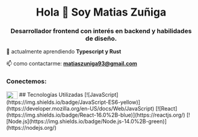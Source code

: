 <h1 align="center">Hola 👋 Soy Matias Zuñiga</h1>
<h3 align="center">Desarrollador frontend con interés en backend y habilidades de diseño.</h3>

🌱 actualmente aprendiendo **Typescript y Rust**
<!--👨‍💻 Mi portfolio web es-->
📫 como contactarme: **matiaszuniga93@gmail.com**

<h3 align="left">Conectemos:</h3>
<p align="left">
<a href="https://linkedin.com/in/matiasfzuniga" target="blank"><img align="center" src="https://raw.githubusercontent.com/rahuldkjain/github-profile-readme-generator/master/src/images/icons/Social/linked-in-alt.svg" alt="Matias Zuñiga" height="20" width="30" /></a>
 ## Tecnologías Utilizadas
  [![JavaScript](https://img.shields.io/badge/JavaScript-ES6-yellow)](https://developer.mozilla.org/en-US/docs/Web/JavaScript)
  [![React](https://img.shields.io/badge/React-16.0%2B-blue)](https://reactjs.org/)
  [![Node.js](https://img.shields.io/badge/Node.js-14.0%2B-green)](https://nodejs.org/)
<!--
**matiasfzuniga/matiasfzuniga** is a ✨ _special_ ✨ repository because its `README.md` (this file) appears on your GitHub profile.

Here are some ideas to get you started:

- 🔭 I’m currently working on ...
- 🌱 I’m currently learning ...
- 👯 I’m looking to collaborate on ...
- 🤔 I’m looking for help with ...
- 💬 Ask me about ...
- 📫 How to reach me: ...
- 😄 Pronouns: ...
- ⚡ Fun fact: ...
-->
